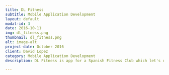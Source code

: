 ```yaml
---
title: DL Fitness
subtitle: Mobile Application Development
layout: default
modal-id: 3
date: 2016-10-11
img: dl_fitness.png
thumbnail: dl_fitness.png
alt: image-alt
project-date: October 2016
client: David Lopez
category: Mobile Application Development
description: DL Fitness is app for a Spanish Fitness Club which let's users maintain their profile and take full advantage of their membership. </br></br>Features include:</br></br>- Session Schedules</br>- Session Booking/Cancelation</br>- Profile Maintenance</br>- Class listings</br>-Interactive calendar to discriminate different types of classes and their details as well as booking/cancellation</br>- Support feature to interact with club representatives.</br>- Sharing and Promotion pages for club marketing</br>- Progress tracking</br>- Up-to-date diet plans sent by instructors.</br>- Multi-language support for English/Spanish regions</br>- Customer feedback and rating for sessions they attended</br>- Class, Feedback and Membership expiry notifications

---
```

